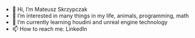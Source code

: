 - 👋 Hi, I’m Mateusz Skrzypczak
- 👀 I’m interested in many things in my life, animals, programming, math
- 🌱 I’m currently learning houdini and unreal engine technology
- 📫 How to reach me: LinkedIn
